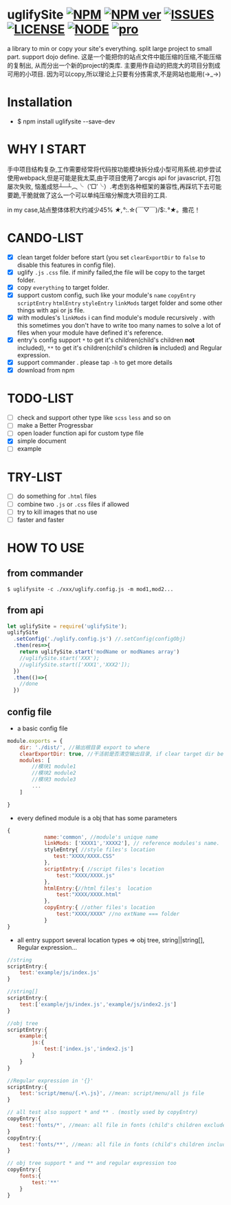 # uglifySite [![NPM](https://api.travis-ci.org/MAGICSCIENTIST/uglifySite.svg?branch=master)](https://travis-ci.org/MAGICSCIENTIST/uglifySite) [![NPM ver](https://img.shields.io/npm/v/uglifysite.svg?style=flat)](https://www.npmjs.com/package/uglifysite) [![ISSUES](https://img.shields.io/github/issues/MAGICSCIENTIST/uglifySite.svg)](https://github.com/MAGICSCIENTIST/uglifySite/issues) [![LICENSE](https://img.shields.io/github/license/MAGICSCIENTIST/uglifySite.svg)](https://github.com/MAGICSCIENTIST/uglifySite/blob/master/LICENSE) [![NODE](https://img.shields.io/badge/node-%3E6.11.2-brightgreen.svg)](https://nodejs.org/en/) [![pro]( http://progressed.io/bar/80?title=completed)]()




 
 
a library to min or copy your site's everything. split large project to small part. support dojo define.
这是一个能把你的站点文件中能压缩的压缩,不能压缩的复制出, 从而分出一个新的project的类库. 主要用作自动的把庞大的项目分割成可用的小项目.
因为可以copy,所以理论上只要有分拣需求,不是网站也能用(→_→)

# Installation
 

* $  npm install uglifysite --save-dev

# WHY I START
手中项目结构复杂,工作需要经常将代码按功能模块拆分成小型可用系统.初步尝试使用webpack,但是可能是我太菜,由于项目使用了arcgis api for javascript, 打包屡次失败, 恼羞成怒┴─┴︵╰（‵□′╰）.考虑到各种框架的兼容性,再踩坑下去可能要跪,干脆就做了这么一个可以单纯压缩分解庞大项目的工具.

in my case,站点整体体积大约减少45% *★,°*:.☆\(￣▽￣)/$:*.°★*。撒花！

# CANDO-LIST
- [x] clean target folder before start (you set `clearExportDir` to `false`  to disable this features in config file).
- [x] uglify `.js` `.css` file. if minify failed,the file will be copy to the target folder.
- [x] copy `everything` to target folder.
- [x] support custom config, such like your module's `name` `copyEntry` `scriptEntry` `htmlEntry` `styleEntry` `linkMods` target folder and some other things with api or js file.
- [x] with modules's `linkMods` i can find module's module recursively . with this sometimes you don't have to write too many names to solve a lot of files when your module have defined it's reference.
- [x] entry's config support `*` to get it's children(child's children **not** included), `**` to get it's children(child's children **is** included) and Regular expression.
- [x] support commander . please tap `-h` to get more details
- [x] download from npm 

# TODO-LIST
- [ ] check and support other type like `scss` `less` and so on
- [ ] make a Better Progressbar
- [ ] open loader function api for custom type file
- [x] simple document
- [ ] example

# TRY-LIST
- [ ] do something for `.html` files
- [ ] combine two `.js` or `.css` files if allowed
- [ ] try to kill images that no use
- [ ] faster and faster

# HOW TO USE
## from commander

```
$ uglifysite -c ./xxx/uglify.config.js -m mod1,mod2... 
```

## from api

```  javascript
let uglifySite = require('uglifySite');
uglifySite
  .setConfig('./uglify.config.js') //.setConfig(configObj) 
  .then(res=>{
    return uglifySite.start('modName or modNames array')
    //uglifySite.start('XXX');
    //uglifySite.start(['XXX1','XXX2']);
  })
  .then(()=>{
    //done
  })
```

## config file
* a basic config file 
``` javascript
module.exports = {
    dir: './dist/', //输出根目录 export to where
    clearExportDir: true, //干活前是否清空输出目录, if clear target dir before work
    modules: [ 
        //模块1 module1
        //模块2 module2
        //模块3 module3
        ...
    ]

}

```

* every defined module is a obj that has some parameters
``` javascript
{
            name:'common', //module's unique name 
            linkMods: ['XXXX1','XXXX2'], // reference modules's name.
            styleEntry{ //style files's location 
               test:"XXXX/XXXX.CSS"
            },
            scriptEntry:{ //script files's location
                test:"XXXX/XXXX.js"
            },
            htmlEntry:{//html files's  location
                test:"XXXX/XXXX.html"
            },
            copyEntry:{ //other files's location
                test:"XXXX/XXXX" //no extName === folder
            }
}

```

* all entry support several location types => obj tree, string||string[], Regular expression...
``` javascript
//string
scriptEntry:{
    test:'example/js/index.js'
}

//string[]
scriptEntry:{
    test:['example/js/index.js','example/js/index2.js']
}

//obj tree
scriptEntry:{
    example:{
        js:{    
            test:['index.js','index2.js']
        }
    }
}

//Regular expression in '{}'
scriptEntry:{
    test:'script/menu/{.+\.js}', //mean: script/menu/all js file 
}

// all test also support * and ** . (mostly used by copyEntry)
copyEntry:{
    test:'fonts/*', //mean: all file in fonts (child's children excluded)
}
copyEntry:{
    test:'fonts/**', //mean: all file in fonts (child's children included)
}

// obj tree support * and ** and regular expression too
copyEntry:{
    fonts:{
        test:'**'
    }
}
```
